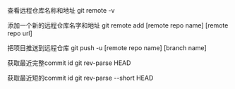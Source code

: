 查看远程仓库名称和地址
git remote -v

添加一个新的远程仓库名字和地址
git remote add [remote repo name] [remote repo url]

把项目推送到远程仓库
git push -u [remote repo name] [branch name]

获取最近完整commit id
git rev-parse HEAD

获取最近短的commit id
git rev-parse --short HEAD

